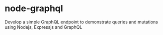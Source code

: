 # node-graphql
Develop a simple GraphQL endpoint to demonstrate queries and mutations using Nodejs, Expressjs and GraphQL
